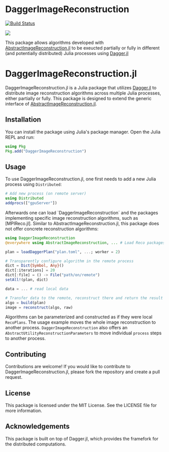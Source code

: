 # DaggerImageReconstruction

[![Build Status](https://github.com/JuliaImageRecon/DistributedImageReconstruction.jl/actions/workflows/CI.yml/badge.svg?branch=main)](https://github.com/JuliaImageRecon/DaggerImageReconstruction.jl/actions/workflows/CI.yml?query=branch%3Amain)

[![](https://img.shields.io/badge/docs-latest-blue.svg)](https://JuliaImageRecon.github.io/DaggerImageReconstruction.jl)

This package allows algorithms developed with [AbstractImageReconstruction.jl](https://github.com/JuliaImageRecon/AbstractImageReconstruction.jl) to be exeucted partially or fully in different (and potentially distributed) Julia processes using [Dagger.jl](https://github.com/JuliaParallel/Dagger.jl/)

# DaggerImageReconstruction.jl

DaggerImageReconstruction.jl is a Julia package that utilizes [Dagger.jl](https://github.com/JuliaParallel/Dagger.jl/) to distribute image reconstruction algorithms across multiple Julia processes, either partially or fully. This package is designed to extend the generic interface of [AbstractImageReconstruction.jl](https://github.com/JuliaImageRecon/AbstractImageReconstruction.jl).

## Installation

You can install the package using Julia's package manager. Open the Julia REPL and run:

```julia
using Pkg
Pkg.add("DaggerImageReconstruction")
```

## Usage

To use DaggerImageReconstruction.jl, one first needs to add a new Julia process using `Distributed`:

```julia
# Add new process (on remote server)
using Distributed
addprocs(["gpuServer"])
```

Afterwards one can load `DaggerImageReconstruction´ and the packages implementing specific image reconstruction algorithms, such as [MPIReco.jl]. Similar to AbstractImageReconstruction.jl, this package does not offer concrete reconstruction algorithms:

```julia
using DaggerImageReconstruction
@everywhere using AbstractImageReconstruction, ... # Load Reco packages

plan = loadDaggerPlan("plan.toml", ...; worker = 2)

# Transparently configure algorithm in the remote process
dict = Dict{Symbol, Any}()
dict[:iterations] = 20
dict[:file] = () -> File("path/on/remote")
setAll!(plan, dict)

data = ... # read local data

# Transfer data to the remote, reconstruct there and return the result
algo = build(plan)
image = reconstruct(algo, raw)
```

Algorithms can be parameterized and constructed as if they were local `RecoPlans`. The usage example moves the whole image reconstruction to another process. `DaggerImageReconstruction` also offers an `AbstractUtilityReconstructionParameters` to move individual `process` steps to another process.

## Contributing

Contributions are welcome! If you would like to contribute to DaggerImageReconstruction.jl, please fork the repository and create a pull request.

## License

This package is licensed under the MIT License. See the LICENSE file for more information.

## Acknowledgements

This package is built on top of Dagger.jl, which provides the framefork for the distributed computations.
